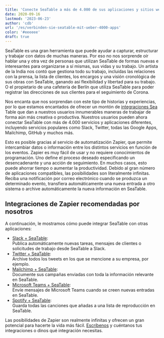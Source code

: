 ```yaml
---
title: 'Conecte SeaTable a más de 4.000 de sus aplicaciones y sitios web favoritos'
date: 2020-09-16
lastmod: '2023-06-23'
author: 'cdb'
url: '/es/verbinden-sie-seatable-mit-ueber-4000-apps'
color: '#eeeeee'
draft: true
---
```


SeaTable es una gran herramienta que puede ayudar a capturar, estructurar y trabajar con datos de muchas maneras. Por eso no nos sorprende oír hablar una y otra vez de personas que utilizan SeaTable de formas nuevas e interesantes para organizarse a sí mismas, sus vidas y su trabajo. Un artista de la India nos contó que gestiona todo su trabajo, incluidas las relaciones con la prensa, la lista de clientes, los encargos y una visión cronológica de sus obras con SeaTable, ganando así flexibilidad y libertad para su trabajo. O el propietario de una cafetería de Berlín que utiliza SeaTable para poder registrar las direcciones de sus clientes para el seguimiento de Corona.

Nos encanta que nos sorprendan con este tipo de historias y experiencias, por lo que estamos encantados de ofrecer un montón de [integraciones Sea](/es/integrationen/) Table que dan a nuestros usuarios innumerables maneras de trabajar de forma aún más creativa o productiva. Nuestros usuarios pueden ahora conectar SeaTable con más de 4.000 servicios y aplicaciones diferentes, incluyendo servicios populares como Slack, Twitter, todas las Google Apps, Mailchimp, GitHub y muchos más.

Esto es posible gracias al servicio de automatización Zapier, que permite intercambiar datos o información entre los distintos servicios en función de los eventos. Zapier es muy fácil de usar y no requiere conocimientos de programación. Uno define el proceso deseado especificando un desencadenante y una acción de seguimiento. En muchos casos, esto puede ahorrar tiempo o aumentar la productividad. Debido al gran número de aplicaciones compatibles, las posibilidades son literalmente infinitas. Reciba una notificación por correo electrónico cuando se produzca un determinado evento, transfiera automáticamente una nueva entrada a otro sistema o archive automáticamente la nueva información en SeaTable.

## Integraciones de Zapier recomendadas por nosotros

A continuación, le mostramos cómo puede integrar SeaTable con otras aplicaciones:

- [Slack + SeaTable](https://seatable.io/es/integrationen/slack/):  
   Publica automáticamente nuevas tareas, mensajes de clientes o solicitudes de trabajo desde SeaTable a Slack.
- [Twitter + SeaTable](https://seatable.io/es/integrationen/):  
   Archive todos los tweets en los que se mencione a su empresa, por ejemplo.
- [Mailchimp + SeaTable](https://seatable.io/es/integrationen/):  
   Documente sus campañas enviadas con toda la información relevante en SeaTable.
- [Microsoft Teams + SeaTable](https://zapier.com/apps/seatable/integrations/microsoft-teams):  
   Envíe mensajes de Microsoft Teams cuando se creen nuevas entradas en SeaTable.
- [Spotify + SeaTable](https://zapier.com/apps/seatable/integrations/spotify):  
   Guarda todas las canciones que añadas a una lista de reproducción en SeaTable.

Las posibilidades de Zapier son realmente infinitas y ofrecen un gran potencial para hacerte la vida más fácil. [Escríbenos](/es/kontakt/) y cuéntanos tus integraciones o dinos qué integración necesitas.
